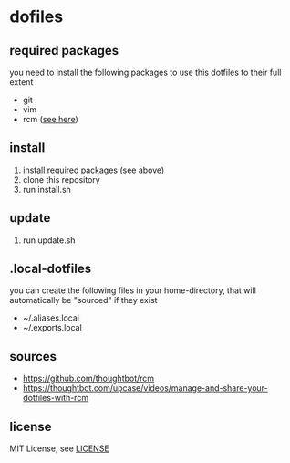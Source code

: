 # dofiles

## required packages

you need to install the following packages to use this dotfiles to their full extent

* git
* vim
* rcm ([see here](https://github.com/thoughtbot/rcm#installation))

## install

1. install required packages (see above)
2. clone this repository
3. run install.sh

## update

1. run update.sh

## .local-dotfiles

you can create the following files in your home-directory, that will automatically be "sourced" if they exist

* ~/.aliases.local
* ~/.exports.local

## sources

* https://github.com/thoughtbot/rcm
* https://thoughtbot.com/upcase/videos/manage-and-share-your-dotfiles-with-rcm

## license

MIT License, see [LICENSE](https://github.com/JulianGroshaupt/.dotfiles/blob/main/LICENSE)
